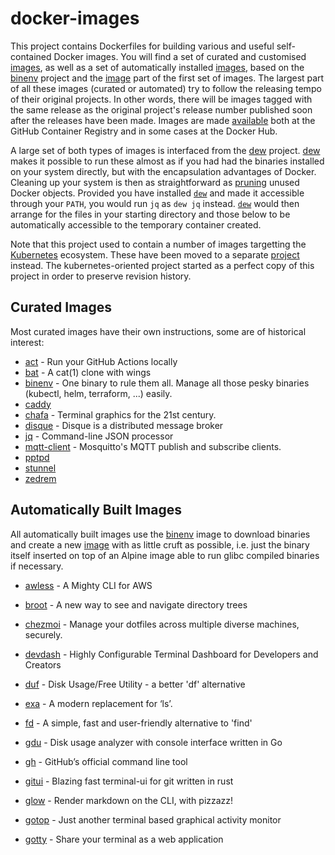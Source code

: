 # docker-images

This project contains Dockerfiles for building various and useful self-contained
Docker images. You will find a set of curated and customised
[images](#curated-images), as well as a set of automatically installed
[images](#automatically-built-images), based on the [binenv] project and the
[image](./binenv/README.md) part of the first set of images. The largest part of
all these images (curated or automated) try to follow the releasing tempo of
their original projects. In other words, there will be images tagged with the
same release as the original project's release number published soon after the
releases have been made. Images are made [available][ghcr] both at the GitHub
Container Registry and in some cases at the Docker Hub.

A large set of both types of images is interfaced from the [dew] project. [dew]
makes it possible to run these almost as if you had had the binaries installed
on your system directly, but with the encapsulation advantages of Docker.
Cleaning up your system is then as straightforward as [pruning][prune] unused
Docker objects. Provided you have installed [`dew`][dew] and made it accessible
through your `PATH`, you would run `jq` as `dew jq` instead. [`dew`][dew] would
then arrange for the files in your starting directory and those below to be
automatically accessible to the temporary container created.

Note that this project used to contain a number of images targetting the
[Kubernetes] ecosystem. These have been moved to a separate [project][k8s]
instead. The kubernetes-oriented project started as a perfect copy of this
project in order to preserve revision history.

  [ghcr]: https://github.com/efrecon?tab=packages&repo_name=docker-images
  [Kubernetes]: https://kubernetes.io/
  [k8s]: https://github.com/efrecon/k8s-images
  [binenv]: https://github.com/devops-works/binenv
  [dew]: https://github.com/efrecon/dew
  [prune]: https://docs.docker.com/config/pruning/

## Curated Images

Most curated images have their own instructions, some are of historical
interest:

+ [act](./act/README.md) - Run your GitHub Actions locally
+ [bat](./bat/README.md) - A cat(1) clone with wings
+ [binenv](./binenv/README.md) - One binary to rule them all. Manage all those
  pesky binaries (kubectl, helm, terraform, ...) easily.
+ [caddy](./caddy/README.md)
+ [chafa](./chafa/README.md) - Terminal graphics for the 21st century.
+ [disque](./disque/README.md) - Disque is a distributed message broker
+ [jq](./jq/README.md) - Command-line JSON processor
+ [mqtt-client](./mqtt-client/README.md) - Mosquitto's MQTT publish and
  subscribe clients.
+ [pptpd](./pptpd/README.md)
+ [stunnel](./stunnel/README.md)
+ [zedrem](zedrem)

## Automatically Built Images

All automatically built images use the [binenv](./binenv/README.md) image to
download binaries and create a new [image](./binenv/distribution/README.md) with
as little cruft as possible, i.e. just the binary itself inserted on top of an
Alpine image able to run glibc compiled binaries if necessary.

+ [awless] - A Mighty CLI for AWS
+ [broot] - A new way to see and navigate directory trees
+ [chezmoi] - Manage your dotfiles across multiple diverse machines, securely.
+ [devdash] - Highly Configurable Terminal Dashboard for Developers and Creators
+ [duf] - Disk Usage/Free Utility - a better 'df' alternative
+ [exa] - A modern replacement for ‘ls’.
+ [fd] - A simple, fast and user-friendly alternative to 'find'
+ [gdu] - Disk usage analyzer with console interface written in Go
+ [gh] - GitHub’s official command line tool
+ [gitui] - Blazing fast terminal-ui for git written in rust
+ [glow] - Render markdown on the CLI, with pizzazz!
+ [gotop] - Just another terminal based graphical activity monitor
+ [gotty] - Share your terminal as a web application

  [awless]: https://github.com/wallix/awless
  [broot]: https://github.com/Canop/broot
  [chezmoi]: https://github.com/twpayne/chezmoi
  [devdash]: https://github.com/Phantas0s/devdash
  [duf]: https://github.com/muesli/du
  [exa]: https://github.com/ogham/exa
  [fd]: https://github.com/sharkdp/fd
  [gdu]: https://github.com/dundee/gdu
  [gh]: https://github.com/cli/cli
  [gitui]: https://github.com/extrawurst/gitui
  [glow]: https://github.com/charmbracelet/glow
  [gotop]: https://github.com/xxxserxxx/gotop
  [gotty]: https://github.com/yudai/gotty
